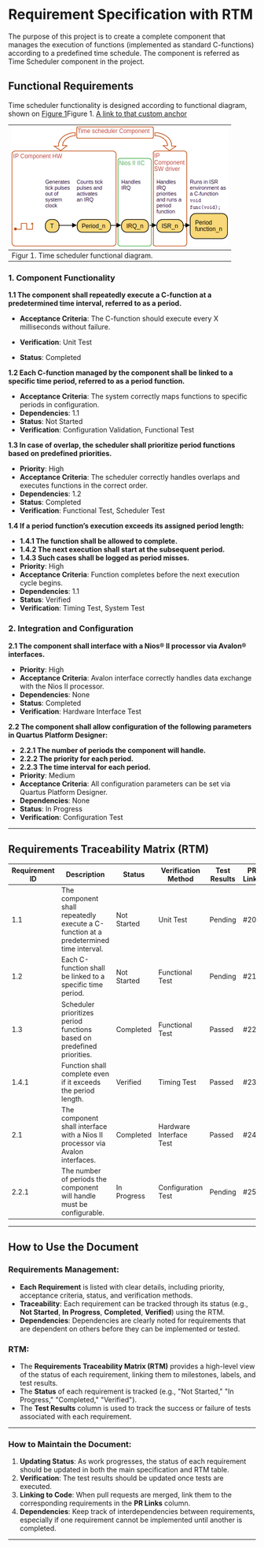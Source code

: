 # Requirement Specification with RTM
The purpose of this project is to create a complete component that manages the execution of functions (implemented as standard C-functions) according to a predefined time schedule. The component is referred as Time Scheduler component in the project.

## Functional Requirements
Time scheduler functionality is designed according to functional diagram, shown on [Figure 1](#rec-spec-figure_1)Figure 1.
[A link to that custom anchor](#my-custom-anchor-point)



<div style="float:center" markdown="1">
  
|![](./media/functional_diagram.png "Time scheduler functional diagram")|
|---|
|<a name="rec-spec-figure_1"></a>Figur 1. Time scheduler functional diagram.|

</div>

### 1. Component Functionality

**1.1 The component shall repeatedly execute a C-function at a predetermined time interval, referred to as a period.**  
- **Acceptance Criteria**: The C-function should execute every X milliseconds without failure.  
- **Verification**: Unit Test  
- **Status**: Completed
  
  <a name="my-custom-figure_1"></a>

**1.2 Each C-function managed by the component shall be linked to a specific time period, referred to as a period function.**  
- **Acceptance Criteria**: The system correctly maps functions to specific periods in configuration.  
- **Dependencies**: 1.1  
- **Status**: Not Started  
- **Verification**: Configuration Validation, Functional Test  

**1.3 In case of overlap, the scheduler shall prioritize period functions based on predefined priorities.**  
- **Priority**: High  
- **Acceptance Criteria**: The scheduler correctly handles overlaps and executes functions in the correct order.  
- **Dependencies**: 1.2  
- **Status**: Completed  
- **Verification**: Functional Test, Scheduler Test  

**1.4 If a period function’s execution exceeds its assigned period length:**  
  - **1.4.1 The function shall be allowed to complete.**  
  - **1.4.2 The next execution shall start at the subsequent period.**  
  - **1.4.3 Such cases shall be logged as period misses.**  
- **Priority**: High  
- **Acceptance Criteria**: Function completes before the next execution cycle begins.  
- **Dependencies**: 1.1  
- **Status**: Verified  
- **Verification**: Timing Test, System Test  

### 2. Integration and Configuration

**2.1 The component shall interface with a Nios® II processor via Avalon® interfaces.**  
- **Priority**: High  
- **Acceptance Criteria**: Avalon interface correctly handles data exchange with the Nios II processor.  
- **Dependencies**: None  
- **Status**: Completed  
- **Verification**: Hardware Interface Test  

**2.2 The component shall allow configuration of the following parameters in Quartus Platform Designer:**  
  - **2.2.1 The number of periods the component will handle.**  
  - **2.2.2 The priority for each period.**  
  - **2.2.3 The time interval for each period.**  
- **Priority**: Medium  
- **Acceptance Criteria**: All configuration parameters can be set via Quartus Platform Designer.  
- **Dependencies**: None  
- **Status**: In Progress  
- **Verification**: Configuration Test  

---

## Requirements Traceability Matrix (RTM)

| Requirement ID | Description                                                                           | Status      | Verification Method     | Test Results | PR Links |
|----------------|---------------------------------------------------------------------------------------|-------------|-------------------------|--------------|----------|
| 1.1            | The component shall repeatedly execute a C-function at a predetermined time interval. | Not Started | Unit Test               | Pending      | #20      |
| 1.2            | Each C-function shall be linked to a specific time period.                            | Not Started | Functional Test         | Pending      | #21      |
| 1.3            | Scheduler prioritizes period functions based on predefined priorities.                | Completed   | Functional Test         | Passed       | #22      |
| 1.4.1          | Function shall complete even if it exceeds the period length.                         | Verified    | Timing Test             | Passed       | #23      |
| 2.1            | The component shall interface with a Nios II processor via Avalon interfaces.         | Completed   | Hardware Interface Test | Passed       | #24      |
| 2.2.1          | The number of periods the component will handle must be configurable.                 | In Progress | Configuration Test      | Pending      | #25      |

---

## How to Use the Document

### Requirements Management:
- **Each Requirement** is listed with clear details, including priority, acceptance criteria, status, and verification methods.
- **Traceability**: Each requirement can be tracked through its status (e.g., **Not Started**, **In Progress**, **Completed**, **Verified**) using the RTM.
- **Dependencies**: Dependencies are clearly noted for requirements that are dependent on others before they can be implemented or tested.

### RTM:
- The **Requirements Traceability Matrix (RTM)** provides a high-level view of the status of each requirement, linking them to milestones, labels, and test results.
- The **Status** of each requirement is tracked (e.g., "Not Started," "In Progress," "Completed," "Verified").
- The **Test Results** column is used to track the success or failure of tests associated with each requirement.

---

<a name="my-custom-anchor-point"></a>


### How to Maintain the Document:
1. **Updating Status**: As work progresses, the status of each requirement should be updated in both the main specification and RTM table.
2. **Verification**: The test results should be updated once tests are executed.
3. **Linking to Code**: When pull requests are merged, link them to the corresponding requirements in the **PR Links** column.
4. **Dependencies**: Keep track of interdependencies between requirements, especially if one requirement cannot be implemented until another is completed.

---
